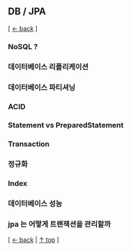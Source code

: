 ## DB / JPA
[ [← back](https://github.com/cholnh/study-cs#-dbjpa-) ]

### NoSQL ?

### 데이터베이스 리플리케이션

### 데이터베이스 파티셔닝

### ACID

### Statement vs PreparedStatement

### Transaction

### 정규화

### Index

### 데이터베이스 성능

### jpa 는 어떻게 트랜잭션을 관리할까

[ [← back](https://github.com/cholnh/study-cs#-dbjpa-) | [↑ top](https://github.com/cholnh/study-cs/blob/main/post/question/architecture/index.md#db--jpa) ]